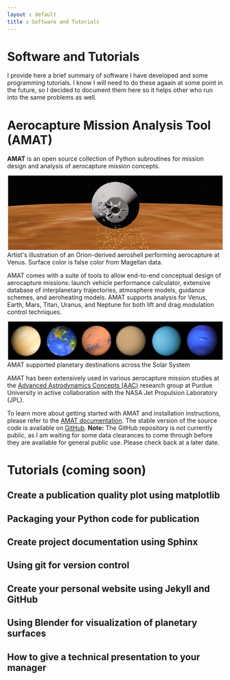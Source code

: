 ```yaml
---
layout : default
title : Software and Tutorials
---
```


# Software and Tutorials

I provide here a brief summary of software I have developed and some programming tutorials. I know I will need to do these agaain at some point in the future, so I decided to document them here so it helps other who run into the same problems as well.

# Aerocapture Mission Analysis Tool (AMAT)

**AMAT** is an open source collection of Python subroutines for mission design and analysis
of aerocapture mission concepts.

<center><img src="/software/AMAT_logo_cropped.png" alt="Artist's illustration of an Orion-derived aeroshell performing aerocapture at Venus. Surface color is false color from Magellan data." width="500"/></center> 
Artist's illustration of an Orion-derived aeroshell performing aerocapture at Venus. Surface color is false color from Magellan data.

AMAT comes with a suite of tools to allow end-to-end conceptual design of aerocapture missions: launch vehicle performance calculator, extensive database of interplanetary trajectories, atmosphere models, guidance schemes, and aeroheating models. AMAT supports analysis for Venus, Earth, Mars, Titan, Uranus, and Neptune for both lift and drag modulation control techniques.

<center><img src="/software/planets.png" alt="AMAT supported planetary destinations across the Solar System" width="500"/></center> 
AMAT supported planetary destinations across the Solar System


AMAT has been extensively used in various aerocapture mission studies at the [Advanced Astrodynamics Concepts (AAC)](https://engineering.purdue.edu/AAC/) research group at Purdue University in active collaboration with the NASA Jet Propulsion Laboratory (JPL). 

To learn more about getting started with AMAT and installation instructions, please refer to the [AMAT documentation](https://amat.readthedocs.io). The stable version of the source code is available on [GitHub](https://github.com/athulpg007/AMAT). **Note:** The GitHub repository is not currently public, as I am waiting for some data clearances to come through before they are available for general public use. Please check back at a later date. 

# Tutorials (coming soon)

## Create a publication quality plot using matplotlib

## Packaging your Python code for publication

## Create project documentation using Sphinx

## Using git for version control

## Create your personal website using Jekyll and GitHub

## Using Blender for visualization of planetary surfaces

## How to give a technical presentation to your manager







